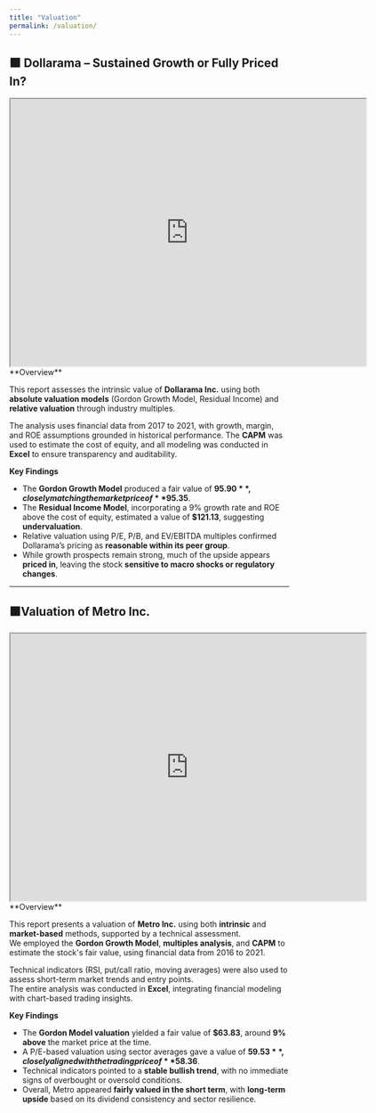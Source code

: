 ```yaml
---
title: "Valuation"
permalink: /valuation/
---
```

## ⬛ Dollarama – Sustained Growth or Fully Priced In? 

<iframe src="https://drive.google.com/file/d/1N0zRY_vNYLRWMRZsP0xcQjf2giAKdNJ_/preview" width="640" height="480" allow="autoplay"></iframe>
<br>
**Overview**

This report assesses the intrinsic value of **Dollarama Inc.** using both **absolute valuation models** (Gordon Growth Model, Residual Income) and **relative valuation** through industry multiples. 

The analysis uses financial data from 2017 to 2021, with growth, margin, and ROE assumptions grounded in historical performance. The **CAPM** was used to estimate the cost of equity, and all modeling was conducted in **Excel** to ensure transparency and auditability.

**Key Findings**

- The **Gordon Growth Model** produced a fair value of **$95.90**, closely matching the market price of **$95.35**.  
- The **Residual Income Model**, incorporating a 9% growth rate and ROE above the cost of equity, estimated a value of **$121.13**, suggesting **undervaluation**.  
- Relative valuation using P/E, P/B, and EV/EBITDA multiples confirmed Dollarama’s pricing as **reasonable within its peer group**.  
- While growth prospects remain strong, much of the upside appears **priced in**, leaving the stock **sensitive to macro shocks or regulatory changes**.
  
---

## ⬛Valuation of Metro Inc.

<iframe src="https://drive.google.com/file/d/1RI0iB8ChuWKpgiWiU9O5q8M3QLqW95rj/preview" width="640" height="480" allow="autoplay"></iframe>
<br>
**Overview**

This report presents a valuation of **Metro Inc.** using both **intrinsic** and **market-based** methods, supported by a technical assessment.  
We employed the **Gordon Growth Model**, **multiples analysis**, and **CAPM** to estimate the stock's fair value, using financial data from 2016 to 2021.

Technical indicators (RSI, put/call ratio, moving averages) were also used to assess short-term market trends and entry points.  
The entire analysis was conducted in **Excel**, integrating financial modeling with chart-based trading insights.

**Key Findings**

- The **Gordon Model valuation** yielded a fair value of **$63.83**, around **9% above** the market price at the time.  
- A P/E-based valuation using sector averages gave a value of **$59.53**, closely aligned with the trading price of **$58.36**.  
- Technical indicators pointed to a **stable bullish trend**, with no immediate signs of overbought or oversold conditions.  
- Overall, Metro appeared **fairly valued in the short term**, with **long-term upside** based on its dividend consistency and sector resilience.




